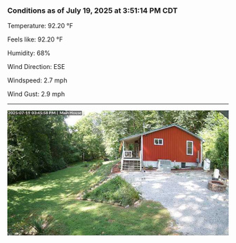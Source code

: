 ### Conditions as of July 19, 2025 at 3:51:14 PM CDT 

Temperature: 92.20 &deg;F

Feels like: 92.20 &deg;F

Humidity: 68%

Wind Direction: ESE

Windspeed: 2.7 mph

Wind Gust: 2.9 mph

---

<img src="./images/latest.jpeg"/>


